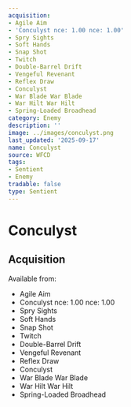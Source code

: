 ```yaml
---
acquisition:
- Agile Aim
- 'Conculyst nce: 1.00 nce: 1.00'
- Spry Sights
- Soft Hands
- Snap Shot
- Twitch
- Double-Barrel Drift
- Vengeful Revenant
- Reflex Draw
- Conculyst
- War Blade War Blade
- War Hilt War Hilt
- Spring-Loaded Broadhead
category: Enemy
description: ''
image: ../images/conculyst.png
last_updated: '2025-09-17'
name: Conculyst
source: WFCD
tags:
- Sentient
- Enemy
tradable: false
type: Sentient
---
```


# Conculyst

## Acquisition

Available from:
- Agile Aim
- Conculyst nce: 1.00 nce: 1.00
- Spry Sights
- Soft Hands
- Snap Shot
- Twitch
- Double-Barrel Drift
- Vengeful Revenant
- Reflex Draw
- Conculyst
- War Blade War Blade
- War Hilt War Hilt
- Spring-Loaded Broadhead

